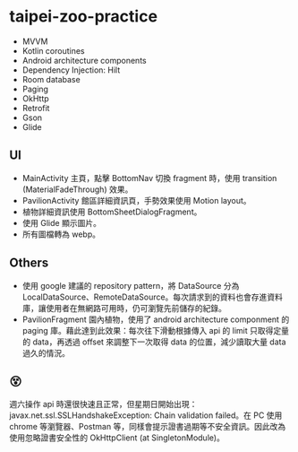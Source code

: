 # taipei-zoo-practice
* MVVM
* Kotlin coroutines
* Android architecture components
* Dependency Injection: Hilt
* Room database
* Paging
* OkHttp
* Retrofit
* Gson
* Glide

## UI
* MainActivity 主頁，點擊 BottomNav 切換 fragment 時，使用 transition (MaterialFadeThrough) 效果。
* PavilionActivity 館區詳細資訊頁，手勢效果使用 Motion layout。
* 植物詳細資訊使用 BottomSheetDialogFragment。
* 使用 Glide 顯示圖片。
* 所有圖檔轉為 webp。

## Others
* 使用 google 建議的 repository pattern，將 DataSource 分為 LocalDataSource、RemoteDataSource。每次請求到的資料也會存進資料庫，讓使用者在無網路可用時，仍可瀏覽先前儲存的紀錄。
* PavilionFragment 園內植物，使用了 android architecture componment 的 paging 庫。藉此達到此效果：每次往下滑動根據傳入 api 的 limit 只取得定量的 data，再透過 offset 來調整下一次取得 data 的位置，減少讀取大量 data 過久的情況。

## 😵
週六操作 api 時還很快速且正常，但星期日開始出現：javax.net.ssl.SSLHandshakeException: Chain validation failed。在 PC 使用 chrome 等瀏覽器、Postman 等，同樣會提示證書過期等不安全資訊。因此改為使用忽略證書安全性的 OkHttpClient (at SingletonModule)。
